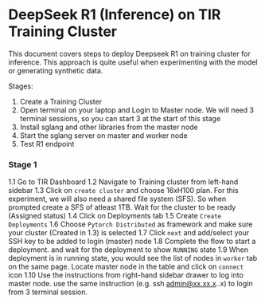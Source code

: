 # DeepSeek R1 (Inference) on TIR Training Cluster

This document covers steps to deploy Deepseek R1 on training cluster for inference. This approach is quite useful when experimenting with the model or generating synthetic data.

Stages:
1) Create a Training Cluster 
2) Open terminal on your laptop and Login to Master node. We will need 3 terminal sessions, so you can start 3 at the start of this stage 
3) Install sglang and other libraries from the master node 
4) Start the sglang server on master and worker node 
5) Test R1 endpoint 


### Stage 1
1.1 Go to TIR Dashboard
1.2 Navigate to Training cluster from left-hand sidebar
1.3 Click on `create cluster` and choose 16xH100 plan. For this experiment, we will also need a shared file system (SFS). So when prompted create a SFS of atleast 1TB. Wait for the cluster to be ready (Assigned status)
1.4 Click on Deployments tab 
1.5 Create `Create Deployments`
1.6 Choose `Pytorch Distributed` as framework and make sure your cluster (Created in 1.3) is selected
1.7 Click `next` and add/select your SSH key to be added to login (master) node
1.8 Complete the flow to start a deployment. and wait for the deployment to show `RUNNING` state
1.9 When deployment is in running state, you would see the list of nodes in `worker` tab on the same page. Locate master node in the table and click on `connect` icon
1.10 Use the instructions from right-hand sidebar drawer to log into master node. use the same instruction (e.g. ssh admin@xx.xx.x..x) to login from 3 terminal session.


